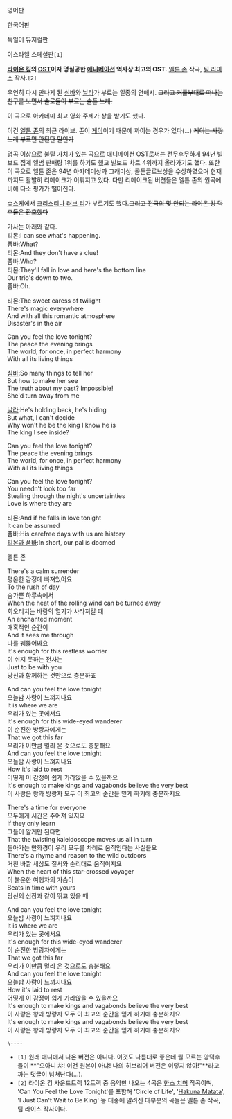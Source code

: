 영어판  
  
한국어판  
  
독일어 뮤지컬판  
  
이스라엘 스페셜판`[1]`

  
  

**[라이온 킹](%EB%9D%BC%EC%9D%B4%EC%98%A8%20%ED%82%B9.md)의 [OST](OST.md)이자 명실공한 [애니메이션](%EC%95%A0%EB%8B%88%EB%A9%94%EC%9D%B4%EC%85%98.md) 역사상 최고의 OST.** [엘튼 존](%EC%97%98%ED%8A%BC%20%EC%A1%B4.md) 작곡, [팀 라이스](%ED%8C%80%20%EB%9D%BC%EC%9D%B4%EC%8A%A4.md) 작사.`[2]`

  

우연히 다시 만나게 된 [심바](%EC%8B%AC%EB%B0%94.md)와 [날라](%EB%82%A0%EB%9D%BC.md)가
부르는 일종의 연애시. <del>그리고 커플부대로 떠나는 친구를 보면서 솔로들이 부르는 슬픈 노래.</del>

  

이 곡으로 아카데미 최고 영화 주제가 상을 받기도 했다.

  
  

이건 [엘튼 존](%EC%97%98%ED%8A%BC%20%EC%A1%B4.md)의 최근 라이브. 존이
[게이](%EA%B2%8C%EC%9D%B4.md)이기 때문에 까이는 경우가 있다(...) <del>게이는 사랑 노래 부르면 안된단
말인가</del>

  

명곡 이상으로 불릴 가치가 있는 곡으로 애니메이션 OST로써는 전무후무하게 94년 빌보드 집계 앨범 판매량 1위를 하기도 했고 빌보드 차트
4위까지 올라가기도 했다. 또한 이 곡으로 엘튼 존은 94년 아카데미상과 그래미상, 골든글로브상을 수상하였으며 현재까지도 활발히 리메이크가
이뤄지고 있다. 다만 리메이크된 버젼들은 엘튼 존의 원곡에 비해 다소 평가가 떨어진다.

  
  

[슈스케](%EC%8A%88%EC%8A%A4%EC%BC%80.md)에서 [크리스티나 러브 리](%ED%81%AC%EB%A6%AC%EC%8A%A4%ED%8B%B0%EB%82%98%20%EB%9F%AC%EB%B8%8C%20%EB%A6%AC.md)가 부르기도
했다.<del>그리고 전국의 몇 안되는 라이온 킹 덕후들은 환호했다</del>

  

가사는 아래와 같다.  
티몬:I can see what's happening.  
품바:What?  
티몬:And they don't have a clue!  
품바:Who?  
티몬:They'll fall in love and here's the bottom line  
Our trio's down to two.  
품바:Oh.

  

티몬:The sweet caress of twilight  
There's magic everywhere  
And with all this romantic atmosphere  
Disaster's in the air

  

Can you feel the love tonight?  
The peace the evening brings  
The world, for once, in perfect harmony  
With all its living things

  

[심바](%EC%8B%AC%EB%B0%94.md):So many things to tell her  
But how to make her see  
The truth about my past? Impossible!  
She'd turn away from me

  

[날라](%EB%82%A0%EB%9D%BC.md):He's holding back, he's hiding  
But what, I can't decide  
Why won't he be the king I know he is  
The king I see inside?

  

Can you feel the love tonight?  
The peace the evening brings  
The world, for once, in perfect harmony  
With all its living things

  

Can you feel the love tonight?  
You needn't look too far  
Stealing through the night's uncertainties  
Love is where they are

  

티몬:And if he falls in love tonight  
It can be assumed  
품바:His carefree days with us are history  
[티몬과 품바](%ED%8B%B0%EB%AA%AC%EA%B3%BC%20%ED%92%88%EB%B0%94.md):In short, our
pal is doomed

  

엘튼 존

  

There's a calm surrender  
평온한 감정에 빠져있어요  
To the rush of day  
숨가쁜 하루속에서  
When the heat of the rolling wind can be turned away  
회오리치는 바람의 열기가 사라져갈 때  
An enchanted moment  
매혹적인 순간이  
And it sees me through  
나를 꿰뚫어봐요  
It's enough for this restless worrier  
이 쉬지 못하는 전사는  
Just to be with you  
당신과 함께하는 것만으로 충분하죠

  

And can you feel the love tonight  
오늘밤 사랑이 느껴지나요  
It is where we are  
우리가 있는 곳에서요  
It's enough for this wide-eyed wanderer  
이 순진한 방랑자에게는  
That we got this far  
우리가 이만큼 멀리 온 것으로도 충분해요  
And can you feel the love tonight  
오늘밤 사랑이 느껴지나요  
How it's laid to rest  
어떻게 이 감정이 쉽게 가라앉을 수 있을까요  
It's enough to make kings and vagabonds believe the very best  
이 사랑은 왕과 방랑자 모두 이 최고의 순간을 믿게 하기에 충분하지요

  

There's a time for everyone  
모두에게 시간은 주어져 있지요  
If they only learn  
그들이 알게만 된다면  
That the twisting kaleidoscope moves us all in turn  
돌아가는 만화경이 우리 모두를 차례로 움직인다는 사실을요  
There's a rhyme and reason to the wild outdoors  
거친 바깥 세상도 질서와 순리대로 움직이지요  
When the heart of this star-crossed voyager  
이 불운한 여행자의 가슴이  
Beats in time with yours  
당신의 심장과 같이 뛰고 있을 때

  

And can you feel the love tonight  
오늘밤 사랑이 느껴지나요  
It is where we are  
우리가 있는 곳에서요  
It's enough for this wide-eyed wanderer  
이 순진한 방랑자에게는  
That we got this far  
우리가 이만큼 멀리 온 것으로도 충분해요  
And can you feel the love tonight  
오늘밤 사랑이 느껴지나요  
How it's laid to rest  
어떻게 이 감정이 쉽게 가라앉을 수 있을까요  
It's enough to make kings and vagabonds believe the very best  
이 사랑은 왕과 방랑자 모두 이 최고의 순간을 믿게 하기에 충분하지요  
It's enough to make kings and vagabonds believe the very best  
이 사랑은 왕과 방랑자 모두 이 최고의 순간을 믿게 하기에 충분하지요

`\----`

  * `[1]` 원래 애니에서 나온 버전은 아니다. 이것도 나름대로 좋은데 뭘 모르는 양덕후들이 **"으아니 챠! 이건 원본이 아냐! 나의 히브리어 버전은 이렇지 않아!"**라고 까는 덧글이 넘쳐난다(...).
  * `[2]` 라이온 킹 사운드트랙 12트랙 중 음악만 나오는 4곡은 [한스 치머](%ED%95%9C%EC%8A%A4%20%EC%B9%98%EB%A8%B8.md) 작곡이며, 'Can You Feel the Love Tonight'를 포함해 'Circle of Life', '[Hakuna Matata](%ED%95%98%EC%BF%A0%EB%82%98%20%EB%A7%88%ED%83%80%ED%83%80.md)', 'I Just Can't Wait to Be King' 등 대중에 알려진 대부분의 곡들은 엘튼 존 작곡, 팀 라이스 작사이다.

